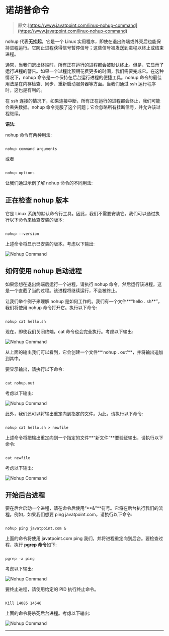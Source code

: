 # 诺胡普命令

> 原文:[https://www.javatpoint.com/linux-nohup-command](https://www.javatpoint.com/linux-nohup-command)

nohup 代表**无挂起**，它是一个 Linux 实用程序，即使在退出终端或外壳后也能保持进程运行。它防止进程获得信号暂停信号；这些信号被发送到进程以终止或结束进程。

通常，当我们退出终端时，所有正在运行的进程都会被默认终止。但是，它显示了运行进程的警告。如果一个过程比预期花费更多的时间，我们需要完成它。在这种情况下，nohup 命令是一个保持在后台运行进程的便捷工具。nohup 命令的最佳用法是在内存检查、同步、重新启动服务器等方面。当我们通过 ssh 运行程序时，这也是有利的。

在 ssh 连接的情况下，如果连接中断，所有正在运行的进程都会终止，我们可能会丢失数据。nohup 命令克服了这个问题；它会忽略所有挂断信号，并允许该过程继续。

**语法:**

nohup 命令有两种用法:

```

nohup command arguments

```

或者

```

nohup options

```

让我们通过示例了解 nohup 命令的不同用法:

## 正在检查 nohup 版本

它是 Linux 系统的默认命令行工具。因此，我们不需要安装它。我们可以通过执行以下命令来检查安装的版本:

```

nohup --version

```

上述命令将显示已安装的版本。考虑以下输出:

![Nohup Command](../Images/5e808064082418b70e2ba1e385f9bae2.png)

## 如何使用 nohup 启动进程

如果您想在退出终端后运行一个进程，请执行 nohup 命令，然后运行该进程。这是一个直截了当的过程。该进程将继续运行，不会被终止。

让我们举个例子来理解 nohup 是如何工作的。我们有一个文件**“hello . sh**”，我们将使用 nohup 命令打开它。执行以下命令:

```

nohup cat hello.sh

```

现在，即使我们关闭终端，cat 命令也会完全执行。考虑以下输出:

![Nohup Command](../Images/ecc503bdc471c345e53a96e46f6bf53a.png)

从上面的输出我们可以看到，它会创建一个文件**‘nohup . out’**，并将输出追加到其中。

要显示输出，请执行以下命令:

```

cat nohup.out

```

考虑以下输出:

![Nohup Command](../Images/774a5db831639416b9b8aa19a010063e.png)

此外，我们还可以将输出重定向到指定的文件。为此，请执行以下命令:

```

nohup cat hello.sh > newfile

```

上述命令将把输出重定向到一个指定的文件**“新文件”**要验证输出，请执行以下命令:

```

cat newfile

```

考虑以下输出:

![Nohup Command](../Images/8e3269e8fe11dd5f98199cba36d85ab2.png)

## 开始后台进程

要在后台启动一个进程，请在命令后使用“**&”**符号。它将在后台执行我们的流程。例如，如果我们想要 ping javatpoint.com，请执行以下命令:

```

nohup ping javatpoint.com &

```

上面的命令将使用 javatpoint.com ping 我们，并将进程重定向到后台。要检查过程，执行 **pgrep 命令**如下:

```

pgrep -a ping

```

考虑以下输出:

![Nohup Command](../Images/7ea643da3893a958b82a449702976bb0.png)

要终止进程，请使用给定的 PID 执行终止命令。

```

Kill 14085 14546

```

上面的命令将杀死后台进程。考虑以下输出:

![Nohup Command](../Images/d3d14d9cf65182d3278a8c20d49ffa2d.png)

* * *
